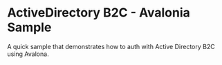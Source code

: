 # ActiveDirectory B2C - Avalonia Sample
 A quick sample that demonstrates how to auth with Active Directory B2C using Avalona.
